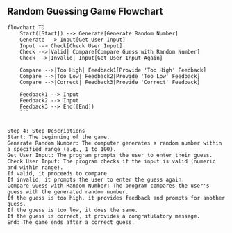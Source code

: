 ## Random Guessing Game Flowchart

```mermaid
flowchart TD
    Start([Start]) --> Generate[Generate Random Number]
    Generate --> Input[Get User Input]
    Input --> Check[Check User Input]
    Check -->|Valid| Compare[Compare Guess with Random Number]
    Check -->|Invalid| Input[Get User Input Again]
    
    Compare -->|Too High| Feedback1[Provide 'Too High' Feedback]
    Compare -->|Too Low| Feedback2[Provide 'Too Low' Feedback]
    Compare -->|Correct| Feedback3[Provide 'Correct' Feedback]
    
    Feedback1 --> Input
    Feedback2 --> Input
    Feedback3 --> End([End])
    ```


Step 4: Step Descriptions
Start: The beginning of the game.
Generate Random Number: The computer generates a random number within a specified range (e.g., 1 to 100).
Get User Input: The program prompts the user to enter their guess.
Check User Input: The program checks if the input is valid (numeric and within range).
If valid, it proceeds to compare.
If invalid, it prompts the user to enter the guess again.
Compare Guess with Random Number: The program compares the user's guess with the generated random number.
If the guess is too high, it provides feedback and prompts for another guess.
If the guess is too low, it does the same.
If the guess is correct, it provides a congratulatory message.
End: The game ends after a correct guess.


